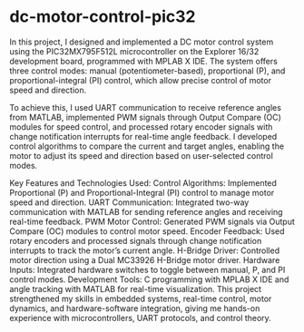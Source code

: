 # dc-motor-control-pic32

In this project, I designed and implemented a DC motor control system using the PIC32MX795F512L microcontroller on the Explorer 16/32 development board, programmed with MPLAB X IDE. The system offers three control modes: manual (potentiometer-based), proportional (P), and proportional-integral (PI) control, which allow precise control of motor speed and direction.

To achieve this, I used UART communication to receive reference angles from MATLAB, implemented PWM signals through Output Compare (OC) modules for speed control, and processed rotary encoder signals with change notification interrupts for real-time angle feedback. I developed control algorithms to compare the current and target angles, enabling the motor to adjust its speed and direction based on user-selected control modes.

Key Features and Technologies Used:
Control Algorithms: Implemented Proportional (P) and Proportional-Integral (PI) control to manage motor speed and direction.
UART Communication: Integrated two-way communication with MATLAB for sending reference angles and receiving real-time feedback.
PWM Motor Control: Generated PWM signals via Output Compare (OC) modules to control motor speed.
Encoder Feedback: Used rotary encoders and processed signals through change notification interrupts to track the motor’s current angle.
H-Bridge Driver: Controlled motor direction using a Dual MC33926 H-Bridge motor driver.
Hardware Inputs: Integrated hardware switches to toggle between manual, P, and PI control modes.
Development Tools: C programming with MPLAB X IDE and angle tracking with MATLAB for real-time visualization.
This project strengthened my skills in embedded systems, real-time control, motor dynamics, and hardware-software integration, giving me hands-on experience with microcontrollers, UART protocols, and control theory.

